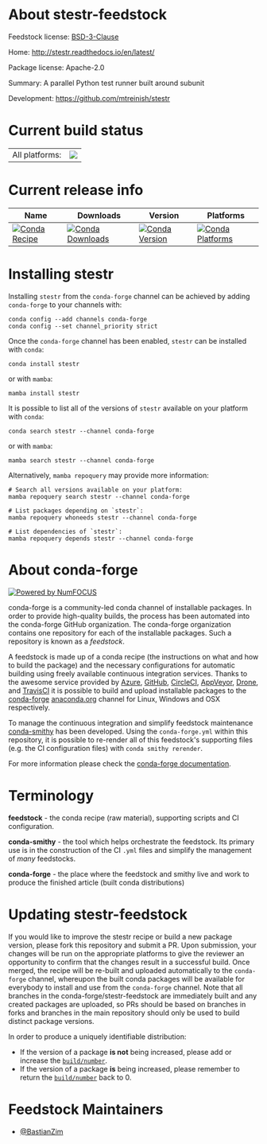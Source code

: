 About stestr-feedstock
======================

Feedstock license: [BSD-3-Clause](https://github.com/conda-forge/stestr-feedstock/blob/main/LICENSE.txt)

Home: http://stestr.readthedocs.io/en/latest/

Package license: Apache-2.0

Summary: A parallel Python test runner built around subunit

Development: https://github.com/mtreinish/stestr

Current build status
====================


<table><tr><td>All platforms:</td>
    <td>
      <a href="https://dev.azure.com/conda-forge/feedstock-builds/_build/latest?definitionId=16136&branchName=main">
        <img src="https://dev.azure.com/conda-forge/feedstock-builds/_apis/build/status/stestr-feedstock?branchName=main">
      </a>
    </td>
  </tr>
</table>

Current release info
====================

| Name | Downloads | Version | Platforms |
| --- | --- | --- | --- |
| [![Conda Recipe](https://img.shields.io/badge/recipe-stestr-green.svg)](https://anaconda.org/conda-forge/stestr) | [![Conda Downloads](https://img.shields.io/conda/dn/conda-forge/stestr.svg)](https://anaconda.org/conda-forge/stestr) | [![Conda Version](https://img.shields.io/conda/vn/conda-forge/stestr.svg)](https://anaconda.org/conda-forge/stestr) | [![Conda Platforms](https://img.shields.io/conda/pn/conda-forge/stestr.svg)](https://anaconda.org/conda-forge/stestr) |

Installing stestr
=================

Installing `stestr` from the `conda-forge` channel can be achieved by adding `conda-forge` to your channels with:

```
conda config --add channels conda-forge
conda config --set channel_priority strict
```

Once the `conda-forge` channel has been enabled, `stestr` can be installed with `conda`:

```
conda install stestr
```

or with `mamba`:

```
mamba install stestr
```

It is possible to list all of the versions of `stestr` available on your platform with `conda`:

```
conda search stestr --channel conda-forge
```

or with `mamba`:

```
mamba search stestr --channel conda-forge
```

Alternatively, `mamba repoquery` may provide more information:

```
# Search all versions available on your platform:
mamba repoquery search stestr --channel conda-forge

# List packages depending on `stestr`:
mamba repoquery whoneeds stestr --channel conda-forge

# List dependencies of `stestr`:
mamba repoquery depends stestr --channel conda-forge
```


About conda-forge
=================

[![Powered by
NumFOCUS](https://img.shields.io/badge/powered%20by-NumFOCUS-orange.svg?style=flat&colorA=E1523D&colorB=007D8A)](https://numfocus.org)

conda-forge is a community-led conda channel of installable packages.
In order to provide high-quality builds, the process has been automated into the
conda-forge GitHub organization. The conda-forge organization contains one repository
for each of the installable packages. Such a repository is known as a *feedstock*.

A feedstock is made up of a conda recipe (the instructions on what and how to build
the package) and the necessary configurations for automatic building using freely
available continuous integration services. Thanks to the awesome service provided by
[Azure](https://azure.microsoft.com/en-us/services/devops/), [GitHub](https://github.com/),
[CircleCI](https://circleci.com/), [AppVeyor](https://www.appveyor.com/),
[Drone](https://cloud.drone.io/welcome), and [TravisCI](https://travis-ci.com/)
it is possible to build and upload installable packages to the
[conda-forge](https://anaconda.org/conda-forge) [anaconda.org](https://anaconda.org/)
channel for Linux, Windows and OSX respectively.

To manage the continuous integration and simplify feedstock maintenance
[conda-smithy](https://github.com/conda-forge/conda-smithy) has been developed.
Using the ``conda-forge.yml`` within this repository, it is possible to re-render all of
this feedstock's supporting files (e.g. the CI configuration files) with ``conda smithy rerender``.

For more information please check the [conda-forge documentation](https://conda-forge.org/docs/).

Terminology
===========

**feedstock** - the conda recipe (raw material), supporting scripts and CI configuration.

**conda-smithy** - the tool which helps orchestrate the feedstock.
                   Its primary use is in the construction of the CI ``.yml`` files
                   and simplify the management of *many* feedstocks.

**conda-forge** - the place where the feedstock and smithy live and work to
                  produce the finished article (built conda distributions)


Updating stestr-feedstock
=========================

If you would like to improve the stestr recipe or build a new
package version, please fork this repository and submit a PR. Upon submission,
your changes will be run on the appropriate platforms to give the reviewer an
opportunity to confirm that the changes result in a successful build. Once
merged, the recipe will be re-built and uploaded automatically to the
`conda-forge` channel, whereupon the built conda packages will be available for
everybody to install and use from the `conda-forge` channel.
Note that all branches in the conda-forge/stestr-feedstock are
immediately built and any created packages are uploaded, so PRs should be based
on branches in forks and branches in the main repository should only be used to
build distinct package versions.

In order to produce a uniquely identifiable distribution:
 * If the version of a package **is not** being increased, please add or increase
   the [``build/number``](https://docs.conda.io/projects/conda-build/en/latest/resources/define-metadata.html#build-number-and-string).
 * If the version of a package **is** being increased, please remember to return
   the [``build/number``](https://docs.conda.io/projects/conda-build/en/latest/resources/define-metadata.html#build-number-and-string)
   back to 0.

Feedstock Maintainers
=====================

* [@BastianZim](https://github.com/BastianZim/)


